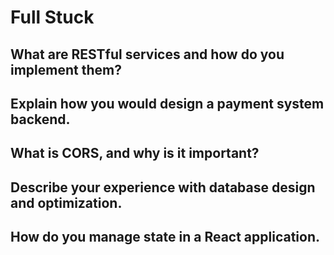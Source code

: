 # Full Stuck

## What are RESTful services and how do you implement them?

## Explain how you would design a payment system backend.

## What is CORS, and why is it important?

## Describe your experience with database design and optimization.

## How do you manage state in a React application.
